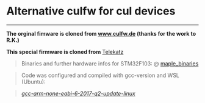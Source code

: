 # Alternative culfw for cul devices
___
**The orginal fimware is cloned from www.culfw.de (thanks for the work to R.K.)**

**This special firmware is cloned from** [Telekatz](https://github.com/Telekatz/a-culfw)

>Binaries and further hardware infos for STM32F103: @ [maple_binaries](https://github.com/juergs/maple_binaries) 

>Code was configured and compiled with gcc-version and WSL (Ubuntu): 

>[*gcc-arm-none-eabi-6-2017-q2-update-linux*](https://launchpad.net/gcc-arm-embedded/6.0/6-2017-q2-update)


